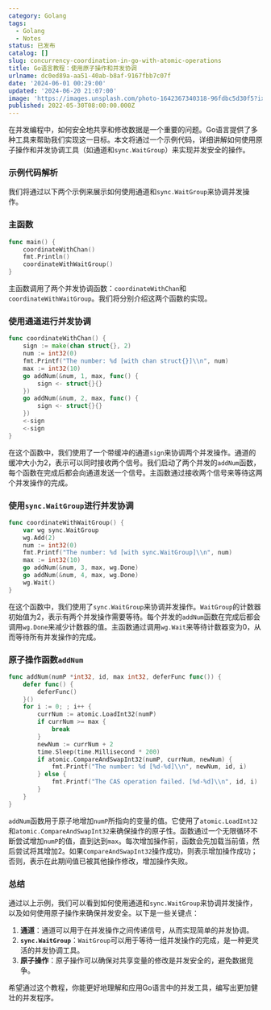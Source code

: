```yaml
---
category: Golang
tags:
  - Golang
  - Notes
status: 已发布
catalog: []
slug: concurrency-coordination-in-go-with-atomic-operations
title: Go语言教程：使用原子操作和并发协调
urlname: dc0ed89a-aa51-40ab-b8af-9167fbb7c07f
date: '2024-06-01 00:29:00'
updated: '2024-06-20 21:07:00'
image: 'https://images.unsplash.com/photo-1642367340318-96fdbc5d30f5?ixlib=rb-4.0.3&q=85&fm=jpg&crop=entropy&cs=srgb'
published: 2022-05-30T08:00:00.000Z
---
```


在并发编程中，如何安全地共享和修改数据是一个重要的问题。Go语言提供了多种工具来帮助我们实现这一目标。本文将通过一个示例代码，详细讲解如何使用原子操作和并发协调工具（如通道和`sync.WaitGroup`）来实现并发安全的操作。


### 示例代码解析


我们将通过以下两个示例来展示如何使用通道和`sync.WaitGroup`来协调并发操作。


### 主函数


```go
func main() {
	coordinateWithChan()
	fmt.Println()
	coordinateWithWaitGroup()
}
```


主函数调用了两个并发协调函数：`coordinateWithChan`和`coordinateWithWaitGroup`。我们将分别介绍这两个函数的实现。


### 使用通道进行并发协调


```go
func coordinateWithChan() {
	sign := make(chan struct{}, 2)
	num := int32(0)
	fmt.Printf("The number: %d [with chan struct{}]\\n", num)
	max := int32(10)
	go addNum(&num, 1, max, func() {
		sign <- struct{}{}
	})
	go addNum(&num, 2, max, func() {
		sign <- struct{}{}
	})
	<-sign
	<-sign
}
```


在这个函数中，我们使用了一个带缓冲的通道`sign`来协调两个并发操作。通道的缓冲大小为2，表示可以同时接收两个信号。我们启动了两个并发的`addNum`函数，每个函数在完成后都会向通道发送一个信号。主函数通过接收两个信号来等待这两个并发操作的完成。


### 使用`sync.WaitGroup`进行并发协调


```go
func coordinateWithWaitGroup() {
	var wg sync.WaitGroup
	wg.Add(2)
	num := int32(0)
	fmt.Printf("The number: %d [with sync.WaitGroup]\\n", num)
	max := int32(10)
	go addNum(&num, 3, max, wg.Done)
	go addNum(&num, 4, max, wg.Done)
	wg.Wait()
}
```


在这个函数中，我们使用了`sync.WaitGroup`来协调并发操作。`WaitGroup`的计数器初始值为2，表示有两个并发操作需要等待。每个并发的`addNum`函数在完成后都会调用`wg.Done`来减少计数器的值。主函数通过调用`wg.Wait`来等待计数器变为0，从而等待所有并发操作的完成。


### 原子操作函数`addNum`


```go
func addNum(numP *int32, id, max int32, deferFunc func()) {
	defer func() {
		deferFunc()
	}()
	for i := 0; ; i++ {
		currNum := atomic.LoadInt32(numP)
		if currNum >= max {
			break
		}
		newNum := currNum + 2
		time.Sleep(time.Millisecond * 200)
		if atomic.CompareAndSwapInt32(numP, currNum, newNum) {
			fmt.Printf("The number: %d [%d-%d]\\n", newNum, id, i)
		} else {
			fmt.Printf("The CAS operation failed. [%d-%d]\\n", id, i)
		}
	}
}
```


`addNum`函数用于原子地增加`numP`所指向的变量的值。它使用了`atomic.LoadInt32`和`atomic.CompareAndSwapInt32`来确保操作的原子性。函数通过一个无限循环不断尝试增加`numP`的值，直到达到`max`。每次增加操作前，函数会先加载当前值，然后尝试将其增加2。如果`CompareAndSwapInt32`操作成功，则表示增加操作成功；否则，表示在此期间值已被其他操作修改，增加操作失败。


### 总结


通过以上示例，我们可以看到如何使用通道和`sync.WaitGroup`来协调并发操作，以及如何使用原子操作来确保并发安全。以下是一些关键点：

1. **通道**：通道可以用于在并发操作之间传递信号，从而实现简单的并发协调。
2. **`sync.WaitGroup`**：`WaitGroup`可以用于等待一组并发操作的完成，是一种更灵活的并发协调工具。
3. **原子操作**：原子操作可以确保对共享变量的修改是并发安全的，避免数据竞争。

希望通过这个教程，你能更好地理解和应用Go语言中的并发工具，编写出更加健壮的并发程序。

